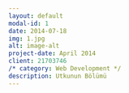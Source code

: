 ```yaml
---
layout: default
modal-id: 1
date: 2014-07-18
img: 1.jpg
alt: image-alt
project-date: April 2014
client: 21703746
/* category: Web Development */
description: Utkunun Bölümü
---
```

